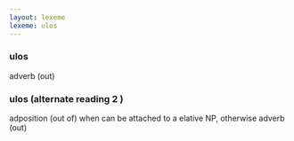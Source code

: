 ```yaml
---
layout: lexeme
lexeme: ulos
---
```


###  ulos 
adverb (out)


###  ulos  (alternate reading 2 )

adposition (out of) when can be attached to a elative NP, otherwise adverb (out)

